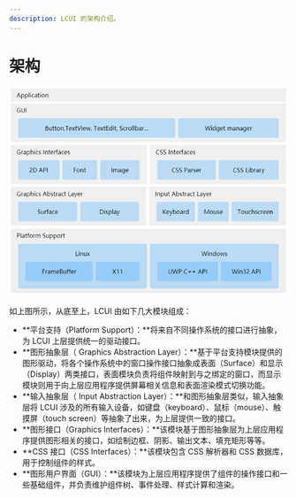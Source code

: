 ```yaml
---
description: LCUI 的架构介绍。
---
```


# 架构

![&#x67B6;&#x6784;&#x56FE;](../.gitbook/assets/architecture.png)

如上图所示，从底至上，LCUI 由如下几大模块组成：

* **平台支持（Platform Support）：**将来自不同操作系统的接口进行抽象，为 LCUI 上层提供统一的驱动接口。
* **图形抽象层（ Graphics Abstraction Layer）：**基于平台支持模块提供的图形驱动，将各个操作系统中的窗口操作接口抽象成表面（Surface）和显示（Display）两类接口，表面模块负责将组件映射到与之绑定的窗口，而显示模块则用于向上层应用程序提供屏幕相关信息和表面渲染模式切换功能。
* **输入抽象层（ Input Abstraction Layer）：**和图形抽象层类似，输入抽象层将 LCUI 涉及的所有输入设备，如键盘（keyboard）、鼠标（mouse）、触摸屏（touch screen）等抽象了出来，为上层提供一致的接口。
* **图形接口（Graphics Interfaces）：**该模块基于图形抽象层为上层应用程序提供图形相关的接口，如绘制边框、阴影、输出文本、填充矩形等等。
* **CSS 接口（CSS Interfaces）：**该模块包含 CSS 解析器和 CSS 数据库，用于控制组件的样式。
* **图形用户界面（GUI）：**该模块为上层应用程序提供了组件的操作接口和一些基础组件，并负责维护组件树、事件处理、样式计算和渲染。

